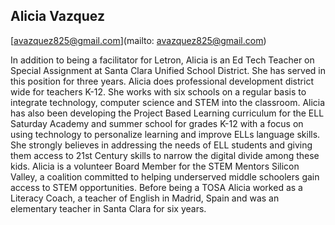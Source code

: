 ## Alicia Vazquez

[avazquez825@gmail.com](mailto: avazquez825@gmail.com)

In addition to being a facilitator for Letron, Alicia is an Ed Tech Teacher on Special Assignment at Santa Clara Unified School District.  She has served in this position for three years.  Alicia does professional development district wide for teachers K-12.  She works with six schools on a regular basis to integrate technology, computer science and STEM into the classroom. Alicia has also been developing the Project Based Learning curriculum for the ELL Saturday Academy and summer school for grades K-12 with a focus on using technology to personalize learning and improve ELLs language skills.  She strongly believes in addressing the needs of ELL students and giving them access to 21st Century skills to narrow the digital divide among these kids.  Alicia is a volunteer Board Member for the STEM Mentors Silicon Valley, a coalition committed to helping underserved middle schoolers gain access to STEM opportunities. Before being a TOSA Alicia worked as a Literacy Coach, a teacher of English in Madrid, Spain and was an elementary teacher in Santa Clara for six years.
